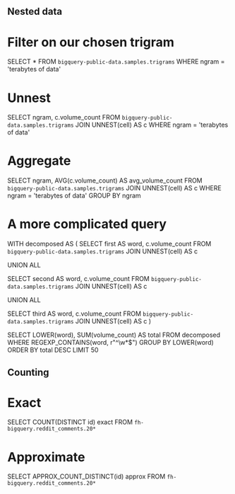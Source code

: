 ## Nested data

# Filter on our chosen trigram
SELECT *
FROM `bigquery-public-data.samples.trigrams`
WHERE ngram = 'terabytes of data'

# Unnest
SELECT
  ngram,
  c.volume_count
FROM `bigquery-public-data.samples.trigrams`
JOIN UNNEST(cell) AS c
WHERE ngram = 'terabytes of data'

# Aggregate
SELECT
  ngram,
  AVG(c.volume_count) AS avg_volume_count
FROM `bigquery-public-data.samples.trigrams`
JOIN UNNEST(cell) AS c
WHERE ngram = 'terabytes of data'
GROUP BY ngram


# A more complicated query
WITH decomposed AS (
  SELECT first AS word, c.volume_count
  FROM `bigquery-public-data.samples.trigrams`
  JOIN UNNEST(cell) AS c

  UNION ALL

  SELECT second AS word, c.volume_count
  FROM `bigquery-public-data.samples.trigrams`
  JOIN UNNEST(cell) AS c

  UNION ALL

  SELECT third AS word, c.volume_count
  FROM `bigquery-public-data.samples.trigrams`
  JOIN UNNEST(cell) AS c
)

SELECT LOWER(word), SUM(volume_count) AS total
FROM decomposed
WHERE REGEXP_CONTAINS(word, r"^\w*$")
GROUP BY LOWER(word)
ORDER BY total DESC
LIMIT 50

## Counting
# Exact
SELECT COUNT(DISTINCT id) exact
FROM `fh-bigquery.reddit_comments.20*`

# Approximate
SELECT APPROX_COUNT_DISTINCT(id) approx
FROM `fh-bigquery.reddit_comments.20*`
